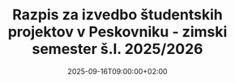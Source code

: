 ---
title: "Razpis za izvedbo študentskih projektov v Peskovniku - zimski semester š.l. 2025/2026"
date: 2025-09-16T09:00:00+02:00
description: ""
file: "2025_09_16_razpis_studentski_projekti_zimski_2526.pdf"
kind: "document"
---